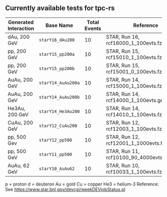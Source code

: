 ## Currently available tests for tpc-rs

Generated Interaction | Base Name          | Total Events | Reference
---                   | ---                | ---          | ---
dAu, 200 GeV          | `starY16_dAu200`   | 10           | STAR, Run 16, rcf16000_1_100evts.fzd
pp, 200 GeV           | `starY15_pp200a`   | 10           | STAR, Run 15, rcf15010_1_100evts.fzd
pp, 200 GeV           | `starY15_pp200b`   | 10           | STAR, Run 15, rcf15001_0_100evts.fzd
AuAu, 200 GeV         | `starY14_AuAu200a` | 10           | STAR, Run 14, rcf15000_1_100evts.fzd
AuAu, 200 GeV         | `starY14_AuAu200b` | 10           | STAR, Run 14, rcf14000_1_100evts.geant.root
He3Au, 200 GeV        | `starY14_He3Au200` | 10           | STAR, Run 14, rcf14010_1_100evts.fzd
CuAu, 200 GeV         | `starY12_CuAu200`  | 10           | STAR, Run 12, rcf12003_1_100evts.fzd
pp, 500 Gev           | `starY12_pp500`    | 10           | STAR, Run 12, rcf12001_1_1000evts.fzd
pp, 500 GeV           | `starY11_pp500`    | 10           | STAR, Run 11, rcf10100_90_4000evts_minb.fzd
AuAu, 62 GeV          | `starY10_AuAu62`   | 10           | STAR, Run 10, rcf10033_1_100evts.fzd

p = proton
d = deuteron
Au = gold
Cu = copper
He3 = helium-3
Reference: See https://www.star.bnl.gov/devcgi/weekDEVjobStatus.pl

